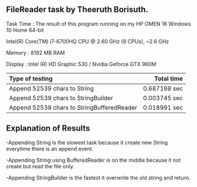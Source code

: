 ## FileReader task by Theeruth Borisuth.

Task	Time :
The result of this program running on my 
HP OMEN 16
Windows 10 Home 64-bit

Intel(R) Core(TM) i7-6700HQ CPU @ 2.60 GHz (8 CPUs), ~2.6 GHz

Memory : 8192 MB RAM

Display : Intel (R) HD Graphic 530 / Nvidia Geforce GTX 960M


| Type of testing | Total time |
|:----------------|-----------:|
|Append 52539 chars to String|0.687198 sec|
|Append 52539 chars to StringBuilder|0.003745 sec|
|Append 52539 chars to StringBufferedReader|0.018991 sec|
## Explanation of Results

-Appending String is the slowest task because it create new String everytime there is an append event.

-Appending String using BufferedReader is on the middle because it not create but read the file only.

-Appending StringBuilder is the fastest it overwrite the old string and return.


